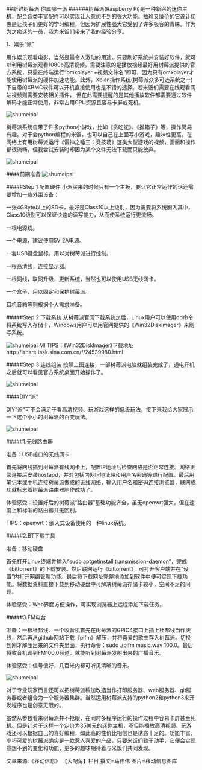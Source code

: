 
##新鲜树莓派 你属哪一派
######树莓派(Raspberry Pi)是一种新兴的迷你主机，配合各类丰富配件可以实现让人意想不到的强大功能。袖珍又廉价的它设计初衷是让孩子们更好的学习编程，但因为扩展性强大它受到了许多极客的青睐。作为为之痴迷的一员，我为米饭们带来了我的经验分享。

1、娱乐“派”

用作娱乐观看电影，当然是最令人激动的用途。只要刷好系统并安装好软件，就可以利用树莓派观看1080p高清视频。需要注意的是播放视频最好用树莓派提供的官方系统，只需在终端运行“omxplayer +视频文件名”即可，因为只有omxplayer才能使用树莓派的硬件加速功能。此外，Xbian操作系统(树莓派众多可选系统之一)下自带的XBMC软件可以开机直接使用也是不错的选择。若米饭们需要在线观看网站视频则需要安装相关插件， 但在此需要提醒的是其他播放软件都需要通过软件解码才能正常使用，非常占用CPU资源且容易卡屏或死机。

![shumeipai](../src/1_1.jpg)

树莓派系统自带了许多python小游戏，比如《贪吃蛇》、《推箱子》等，操作简易有趣。对于会python编程的米饭，也可以自己在上面写小游戏，趣味性更高。在网络上有用树莓派运行《雷神之锤三：竞技场》这类大型游戏的视频，画面和操作都很流畅，但我尝试安装时却因为某个文件无法下载而只能放弃。

![shumeipai](../src/1_2.jpg)

####前期准备
![shumeipai](../src/1_3.jpg)

#####Step 1 配置硬件
小派买来的时候只有一个主板，要让它正常运作的话还需要增加一些外围设备：

一张4GByte以上的SD卡，最好是Class10以上级别，因为需要将系统刷入其中，Class10级别可以保证快速的读写能力，从而使系统运行更流畅。

一根电源线。

一个电源，建议使用5V 2A电源。

一套USB键盘鼠标，用以对树莓派进行控制。

一根高清线，连接显示器。

一根网线，联网升级，更新系统，当然也可以使用USB无线网卡。

一个盒子，用以固定和保护树莓派。

耳机音箱等则根据个人需求准备。

#####Step 2 下载系统
从树莓派官网下载系统之后，Linux用户可以使用dd命令将系统写入存储卡，Windows用户可以用官网提供的《Win32DiskImager》来刷写系统。

![shumeipai](../src/1_4.jpg)
MI TIPS：《Win32DiskImager》下载地址http://ishare.iask.sina.com.cn/f/24539980.html

#####Step 3 连线组装
按照上图连接，一部树莓派电脑就组装完成了，通电开机之后就可以看见官方系统桌面开始操作了。

![shumeipai](../src/1_5.jpg)

####DIY“派”

DIY“派”可不会满足于看高清视频、玩游戏这样的低级玩法，接下来我给大家展示一下这个小小的树莓派的百变玩法。

![shumeipai](../src/1_6.jpg)

#####1.无线路由器

准备：USB接口的无线网卡

首先将网线插到树莓派有线网卡上，配置IP地址后检查网络是否正常连接。网络正常连接后安装hostapd，并对包括内网IP地址段和用户名密码等进行配置。最后用笔记本或手机连接树莓派做成的无线网络，输入用户名和密码连接浏览器，联网成功就标志着树莓派路由器制作成功了。

体验感受：设置好后的树莓派“路由器”基础功能齐全，虽无openwrt强大，但在速度上和标准的路由器并无区别。

TIPS：openwrt：嵌入式设备使用的一种linux系统。

#####2.BT下载工具

准备：移动硬盘

首先打开Linux终端并输入“sudo aptgetinstall transmission-daemon”，完成《bittorrent》的下载安装。然后联网运行《bittorrent》，可打开客户端并在“设置”内打开网络管理功能。最后将下载网址完整地添加到软件中便可实现下载功能。将数据资料直接下载到移动硬盘中可解决树莓派存储卡较小，空间不足的问题。

体验感受：Web界面方便操作，可实现浏览器上远程添加下载任务。

#####3.FM电台

准备：一根杜邦线、一个收音机首先在树莓派的GPIO4接口上插上杜邦线当作天线，然后再从github网站下载《pifm》解压，并将喜爱的歌曲存入树莓派。切换到刚才解压出来的文件夹里面，执行命令：sudo ./pifm music.wav 100.0。最后将收音机调到FM100.0频道，就能听到树莓派发射出来的广播音乐。

体验感受：信号很好，几百米内都可听见清晰的音乐。

![shumeipai](../src/1_7.jpg)

对于专业玩家而言还可以把树莓派稍加改造当作打印服务器、web服务器、git服务器或者组合为一个服务器集群。当然运用树莓派支持的python2和python3来开发程序也是创意无限的。

虽然从参数看来树莓派并不抢眼，在同时多程序运行的操作过程中容易卡屏甚至死机。但是针对于这样一个定价为35美元的迷你主机，不但能播放高清视频、玩游戏还可以根据自己的喜好编程，如此高的性价比相信也是诱惑十足的。功能丰富，小巧可爱的树莓派确实是一款惹人喜爱的产品，只要米饭们勤于动手，它便会实现意想不到的变化和功能，更多的趣味期待着与米饭们共同发现。

文章来源:《移动信息》 【大配角】栏目 撰文=马伟伟 图片=移动信息图库

